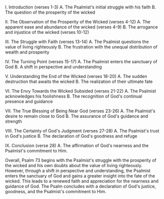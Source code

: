 I. Introduction (verses 1-3)
   A. The Psalmist's initial struggle with his faith
   B. The question of the prosperity of the wicked

II. The Observation of the Prosperity of the Wicked (verses 4-12)
   A. The apparent ease and abundance of the wicked (verses 4-9)
   B. The arrogance and injustice of the wicked (verses 10-12)

III. The Struggle with Faith (verses 13-14)
   A. The Psalmist questions the value of living righteously
   B. The frustration with the unequal distribution of wealth and prosperity

IV. The Turning Point (verses 15-17)
   A. The Psalmist enters the sanctuary of God
   B. A shift in perspective and understanding

V. Understanding the End of the Wicked (verses 18-20)
   A. The sudden destruction that awaits the wicked
   B. The realization of their ultimate fate

VI. The Envy Towards the Wicked Subsided (verses 21-22)
   A. The Psalmist acknowledges his foolishness
   B. The recognition of God's continual presence and guidance

VII. The True Blessing of Being Near God (verses 23-26)
   A. The Psalmist's desire to remain close to God
   B. The assurance of God's guidance and strength

VIII. The Certainty of God's Judgment (verses 27-28)
   A. The Psalmist's trust in God's justice
   B. The declaration of God's goodness and refuge

IX. Conclusion (verse 28)
   A. The affirmation of God's nearness and the Psalmist's commitment to Him.

Overall, Psalm 73 begins with the Psalmist's struggle with the prosperity of the wicked and his own doubts about the value of living righteously. However, through a shift in perspective and understanding, the Psalmist enters the sanctuary of God and gains a greater insight into the fate of the wicked. This leads to a renewed faith and appreciation for the nearness and guidance of God. The Psalm concludes with a declaration of God's justice, goodness, and the Psalmist's commitment to Him.